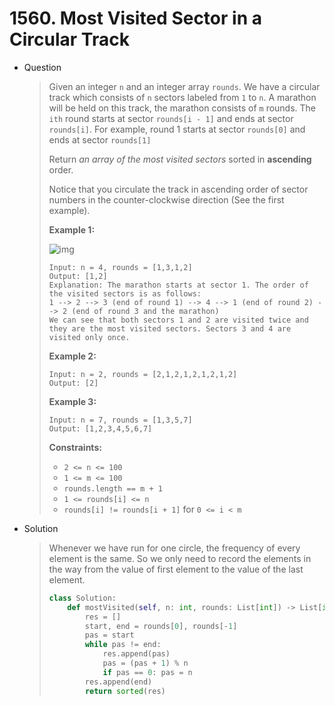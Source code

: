 # 1560. Most Visited Sector in a Circular Track

- Question

  > Given an integer `n` and an integer array `rounds`. We have a circular track which consists of `n` sectors labeled from `1` to `n`. A marathon will be held on this track, the marathon consists of `m` rounds. The `ith` round starts at sector `rounds[i - 1]` and ends at sector `rounds[i]`. For example, round 1 starts at sector `rounds[0]` and ends at sector `rounds[1]`
  >
  > Return *an array of the most visited sectors* sorted in **ascending** order.
  >
  > Notice that you circulate the track in ascending order of sector numbers in the counter-clockwise direction (See the first example).
  >
  >  
  >
  > **Example 1:**
  >
  > ![img](https://assets.leetcode.com/uploads/2020/08/14/tmp.jpg)
  >
  > ```
  > Input: n = 4, rounds = [1,3,1,2]
  > Output: [1,2]
  > Explanation: The marathon starts at sector 1. The order of the visited sectors is as follows:
  > 1 --> 2 --> 3 (end of round 1) --> 4 --> 1 (end of round 2) --> 2 (end of round 3 and the marathon)
  > We can see that both sectors 1 and 2 are visited twice and they are the most visited sectors. Sectors 3 and 4 are visited only once.
  > ```
  >
  > **Example 2:**
  >
  > ```
  > Input: n = 2, rounds = [2,1,2,1,2,1,2,1,2]
  > Output: [2]
  > ```
  >
  > **Example 3:**
  >
  > ```
  > Input: n = 7, rounds = [1,3,5,7]
  > Output: [1,2,3,4,5,6,7]
  > ```
  >
  >  
  >
  > **Constraints:**
  >
  > - `2 <= n <= 100`
  > - `1 <= m <= 100`
  > - `rounds.length == m + 1`
  > - `1 <= rounds[i] <= n`
  > - `rounds[i] != rounds[i + 1]` for `0 <= i < m`

- Solution

  > Whenever we have run for one circle, the frequency of every element is the same. So we only need to record the elements in the way from the value of first element to the value of the last element.
  >
  > ```python
  > class Solution:
  >     def mostVisited(self, n: int, rounds: List[int]) -> List[int]:
  >         res = []
  >         start, end = rounds[0], rounds[-1]
  >         pas = start
  >         while pas != end:
  >             res.append(pas)
  >             pas = (pas + 1) % n
  >             if pas == 0: pas = n
  >         res.append(end)
  >         return sorted(res)
  > ```

  
